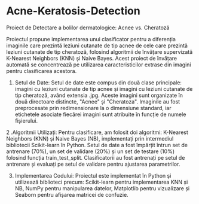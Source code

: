 # Acne-Keratosis-Detection
Proiect de Detectare a bolilor dermatologice: Acnee vs. Cheratoză

Proiectul propune implementarea unui clasificator pentru a diferenția imaginile care prezintă leziuni cutanate de tip acnee de cele care prezintă leziuni cutanate de tip cheratoză, folosind algoritmii de învățare supervizată K-Nearest Neighbors (KNN) și Naive Bayes. Acest proiect de învățare automată se concentrează pe utilizarea caracteristicilor extrase din imagini pentru clasificarea acestora.

1. Setul de Date:
Setul de date este compus din două clase principale: imagini cu leziuni cutanate de tip acnee și imagini cu leziuni cutanate de tip cheratoză, având extensia .jpg. Aceste imagini sunt organizate în două directoare distincte, "Acnee" și "Cheratoza". Imaginile au fost preprocesate prin redimensionare la o dimensiune standard, iar etichetele asociate fiecărei imagini sunt atribuite în funcție de numele fișierului.

2 .Algoritmii Utilizați:
Pentru clasificare, am folosit doi algoritmi: K-Nearest Neighbors (KNN) și Naive Bayes (NB), implementați prin intermediul bibliotecii Scikit-learn în Python. Setul de date a fost împărțit întrun set de antrenare (70%), un set de validare (20%) și un set de testare (10%) folosind funcția train_test_split. Clasificatorii au fost antrenați pe setul de antrenare și evaluați pe setul de validare pentru ajustarea parametrilor.

3. Implementarea Codului:
Proiectul este implementat în Python și utilizează biblioteci precum: Scikit-learn pentru implementarea KNN și NB, NumPy pentru manipularea datelor, Matplotlib pentru vizualizare și Seaborn pentru afișarea matricei de confuzie.
